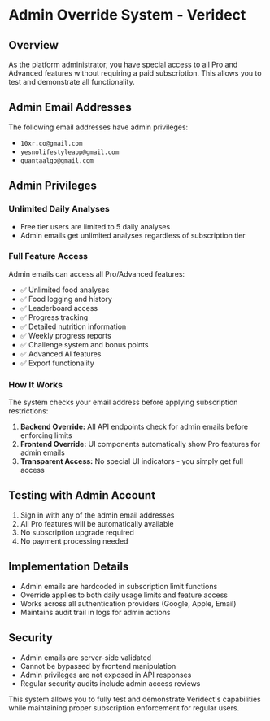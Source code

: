 # Admin Override System - Veridect

## Overview
As the platform administrator, you have special access to all Pro and Advanced features without requiring a paid subscription. This allows you to test and demonstrate all functionality.

## Admin Email Addresses
The following email addresses have admin privileges:
- `10xr.co@gmail.com`
- `yesnolifestyleapp@gmail.com` 
- `quantaalgo@gmail.com`

## Admin Privileges

### Unlimited Daily Analyses
- Free tier users are limited to 5 daily analyses
- Admin emails get unlimited analyses regardless of subscription tier

### Full Feature Access
Admin emails can access all Pro/Advanced features:
- ✅ Unlimited food analyses
- ✅ Food logging and history
- ✅ Leaderboard access
- ✅ Progress tracking
- ✅ Detailed nutrition information
- ✅ Weekly progress reports
- ✅ Challenge system and bonus points
- ✅ Advanced AI features
- ✅ Export functionality

### How It Works
The system checks your email address before applying subscription restrictions:

1. **Backend Override:** All API endpoints check for admin emails before enforcing limits
2. **Frontend Override:** UI components automatically show Pro features for admin emails
3. **Transparent Access:** No special UI indicators - you simply get full access

## Testing with Admin Account
1. Sign in with any of the admin email addresses
2. All Pro features will be automatically available
3. No subscription upgrade required
4. No payment processing needed

## Implementation Details
- Admin emails are hardcoded in subscription limit functions
- Override applies to both daily usage limits and feature access
- Works across all authentication providers (Google, Apple, Email)
- Maintains audit trail in logs for admin actions

## Security
- Admin emails are server-side validated
- Cannot be bypassed by frontend manipulation  
- Admin privileges are not exposed in API responses
- Regular security audits include admin access reviews

This system allows you to fully test and demonstrate Veridect's capabilities while maintaining proper subscription enforcement for regular users.